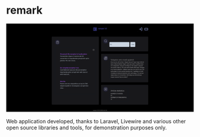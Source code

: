 # remark

![An example of a social media that hosts the opinions of its users](./screenshots/remark-1.0_landing_page.png)

Web application developed, thanks to Laravel, Livewire and various other open source libraries and tools, for demonstration purposes only.
